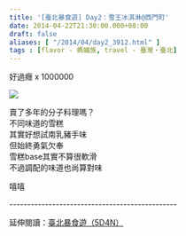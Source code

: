 ```yaml
---
title: '[臺北暴食遊] Day2：雪王冰淇淋@西門町'
date: 2014-04-22T21:30:00.000+08:00
draft: false
aliases: [ "/2014/04/day2_3912.html" ]
tags : [flavor - 螞蟻族, travel - 臺灣・臺北]
---
```


好過癮 x 1000000  

![](/images/taipei2d.jpg)

賣了多年的分子料理嗎？  
不同味道的雪糕  
其實好想試南乳豬手味  
但始終勇氣欠奉  
雪糕base其實不算很軟滑  
不過調配的味道也尚算對味  
  
嘻嘻  
  
\-----------------------------------------------  
  
延伸閱讀：[臺北暴食遊（5D4N）](https://hidie.net/taipei5d4n/)
